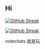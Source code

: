 ## Hi 

<!--
**Here are some ideas to get you started:**

🙋‍♀️ A short introduction - what is your organization all about?
🌈 Contribution guidelines - how can the community get involved?
👩‍💻 Useful resources - where can the community find your docs? Is there anything else the community should know?
🍿 Fun facts - what does your team eat for breakfast?
🧙 Remember, you can do mighty things with the power of [Markdown](https://docs.github.com/github/writing-on-github/getting-started-with-writing-and-formatting-on-github/basic-writing-and-formatting-syntax)
-->



[![GitHub Streak](https://streak-stats.demolab.com/?user=DenverCoder1&theme=dark)](https://git.io/streak-stats)

[![GitHub Streak](https://streak-stats.demolab.com?user=farfarfun&theme=dark)](https://git.io/streak-stats)

notechats
就是玩
